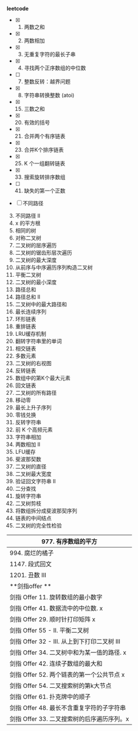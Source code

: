 **leetcode**

- [x] 1. 两数之和 

- [x] 2. 两数相加 

- [x] 3. 无重复字符的最长子串

- [x] 4. 寻找两个正序数组的中位数

- [ ] 7. 整数反转：越界问题

- [x] 8. 字符串转换整数 (atoi)

- [x] 15. 三数之和

- [x] 20. 有效的括号

- [x] 21. 合并两个有序链表

- [x] 23. 合并K个排序链表

- [x] 25. K 个一组翻转链表

- [x] 33. 搜索旋转排序数组

- [ ] 41. 缺失的第一个正数

- [ ]    不同路径

3. 不同路径 II
4. x 的平方根
5. 相同的树
6. 对称二叉树
7. 二叉树的层序遍历
8. 二叉树的锯齿形层次遍历
9. 二叉树的最大深度
10. 从前序与中序遍历序列构造二叉树
11. 平衡二叉树
12. 二叉树的最小深度
13. 路径总和
14. 路径总和 II
15. 二叉树中的最大路径和
16. 最长连续序列
17. 环形链表
18. 重排链表
19. LRU缓存机制
20. 翻转字符串里的单词
21. 相交链表
22. 多数元素
23. 二叉树的右视图
24. 反转链表
25. 数组中的第K个最大元素
26. 回文链表
27. 二叉树的所有路径
28. 移动零
29. 最长上升子序列
30. 零钱兑换
31. 反转字符串
32. 前 K 个高频元素
33. 字符串相加
34. 两数相加 II
35. LFU缓存
36. 斐波那契数
37. 二叉树的直径
38. 二叉树最大宽度
39. 验证回文字符串 Ⅱ
40. 二分查找
41. 旋转字符串
42. 二叉树剪枝
43. 将数组拆分成斐波那契序列
44. 链表的中间结点
45. 二叉树的完全性检验



| 977. 有序数组的平方                         |
| ------------------------------------------- |
| 994. 腐烂的橘子                             |
| 1147. 段式回文                              |
| 1201. 丑数 III                              |
| **剑指offer **                              |
| 剑指 Offer 11. 旋转数组的最小数字           |
| 剑指 Offer 41. 数据流中的中位数. x          |
| 剑指 Offer 29. 顺时针打印矩阵  x            |
| 剑指 Offer 55 - II. 平衡二叉树              |
| 剑指 Offer 32 - III. 从上到下打印二叉树 III |
| 剑指 Offer 34. 二叉树中和为某一值的路径. x  |
| 剑指 Offer 42. 连续子数组的最大和           |
| 剑指 Offer 52. 两个链表的第一个公共节点  x  |
| 剑指 Offer 54. 二叉搜索树的第k大节点        |
| 剑指 Offer 61. 扑克牌中的顺子               |
| 剑指 Offer 48. 最长不含重复字符的子字符串   |
| 剑指 Offer 33. 二叉搜索树的后序遍历序列。x  |